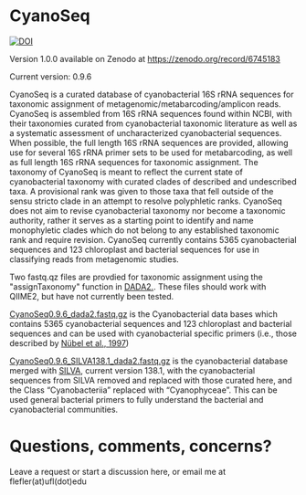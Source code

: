 # CyanoSeq

[![DOI](https://zenodo.org/badge/DOI/10.5281/zenodo.6745183.svg)](https://doi.org/10.5281/zenodo.6745183)

Version 1.0.0 available on Zenodo at https://zenodo.org/record/6745183

Current version: 0.9.6

CyanoSeq is a curated database of cyanobacterial 16S rRNA sequences for taxonomic assignment of metagenomic/metabarcoding/amplicon reads. CyanoSeq is assembled from 16S rRNA sequences found within NCBI, with their taxonomies curated from cyanobacterial taxonomic literature as well as a systematic assessment of uncharacterized cyanobacterial sequences. When possible, the full length 16S rRNA sequences are provided, allowing use for several 16S rRNA primer sets to be used for metabarcoding, as well as full length 16S rRNA sequences for taxonomic assignment. The taxonomy of CyanoSeq is meant to reflect the current state of cyanobacterial taxonomy with curated clades of described and undescribed taxa. A provisional rank was given to those taxa that fell outside of the sensu stricto clade in an attempt to resolve polyphletic ranks. CyanoSeq does not aim to revise cyanobacterial taxonomy nor become a taxonomic authority, rather it serves as a starting point to identify and name monophyletic clades which do not belong to any established taxonomic rank and require revision. CyanoSeq currently contains 5365 cyanobacterial sequences and 123 chloroplast and bacterial sequences for use in classifying reads from metagenomic studies.


Two fastq.qz files are provdied for taxonomic assignment using the "assignTaxonomy" function in [DADA2.](https://benjjneb.github.io/dada2/tutorial.html). These files should work with QIIME2, but have not currently been tested.

[CyanoSeq0.9.6_dada2.fastq.gz](https://github.com/flefler/CyanoSeq/blob/main/CyanoSeq0.9.6_dada2.fastq.gz) is the Cyanobacterial data bases which contains 5365 cyanobacterial sequences and 123 chloroplast and bacterial sequences and can be used with cyanobacterial specific primers (i.e., those described by [Nübel et al., 1997](https://journals.asm.org/doi/10.1128/aem.63.8.3327-3332.1997)) 

[CyanoSeq0.9.6_SILVA138.1_dada2.fastq.gz](https://github.com/flefler/CyanoSeq/blob/6c8f3b669936083a366267d691e222cc6569517f/CyanoSeq0.9.6_SILVA138.1_dada2.fastq.gz) is the cyanobacterial database merged with [SILVA](https://www.arb-silva.de/), current version 138.1, with the cyanobacterial sequences from SILVA removed and replaced with those curated here, and the Class “Cyanobacteriia” replaced with “Cyanophyceae”. This can be used general bacterial primers to fully understand the bacterial and cyanobacterial communities. 

# Questions, comments, concerns?

Leave a request or start a discussion here, or email me at flefler(at)ufl(dot)edu
